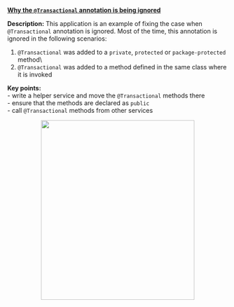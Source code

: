 **[Why the `@Transactional` annotation is being ignored](https://github.com/AnghelLeonard/Hibernate-SpringBoot/tree/master/HibernateSpringBootWhyTransactionalIsIgnored)**
 
**Description:** This application is an example of fixing the case when `@Transactional` annotation is ignored. Most of the time, this annotation is ignored in the following scenarios:

1. `@Transactional` was added to a `private`, `protected` or `package-protected` method\
2. `@Transactional` was added to a method defined in the same class where it is invoked

**Key points:**\
     - write a helper service and move the `@Transactional` methods there\
     - ensure that the methods are declared as `public`\
     - call `@Transactional` methods from other services
     
<a href="https://leanpub.com/java-persistence-performance-illustrated-guide"><p align="center"><img src="https://github.com/AnghelLeonard/Hibernate-SpringBoot/blob/master/Java%20Persistence%20Performance%20Illustrated%20Guide.jpg" height="410" width="350"/></p></a>
